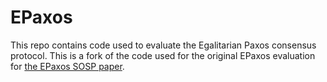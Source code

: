 EPaxos
======

This repo contains code used to evaluate the Egalitarian Paxos consensus
protocol. This is a fork of the code used for the original EPaxos evaluation for
[the EPaxos SOSP paper](http://dl.acm.org/ft_gateway.cfm?id=2517350&ftid=1403953&dwn=1).
